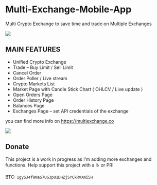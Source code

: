 # Multi-Exchange-Mobile-App
Multi Crypto Exchange to save time and trade on Multiple Exchanges

![](https://multiexchange.co/screencast1.gif)

## MAIN FEATURES 

* Unified Crypto Exchange
* Trade – Buy Limit / Sell Limit
* Cancel Order
* Order Poller / Live stream
* Crypto Markets List
* Market Page with Candle Stick Chart ( OHLCV / Live update )
* Open Orders Page
* Order History Page
* Balances Page
* Exchanges Page – set API credentials of the exchange

you can find more info on https://multiexchange.co

![](https://multiexchange.co/screencast2.gif)


## Donate

This project is a work in progress as I'm adding more exchanges and functions. Help support this project with a :coffee: or PR!

BTC: `1gySJ4f9NaS7UG3pU1DHZjSYCkRVXmi5H`
